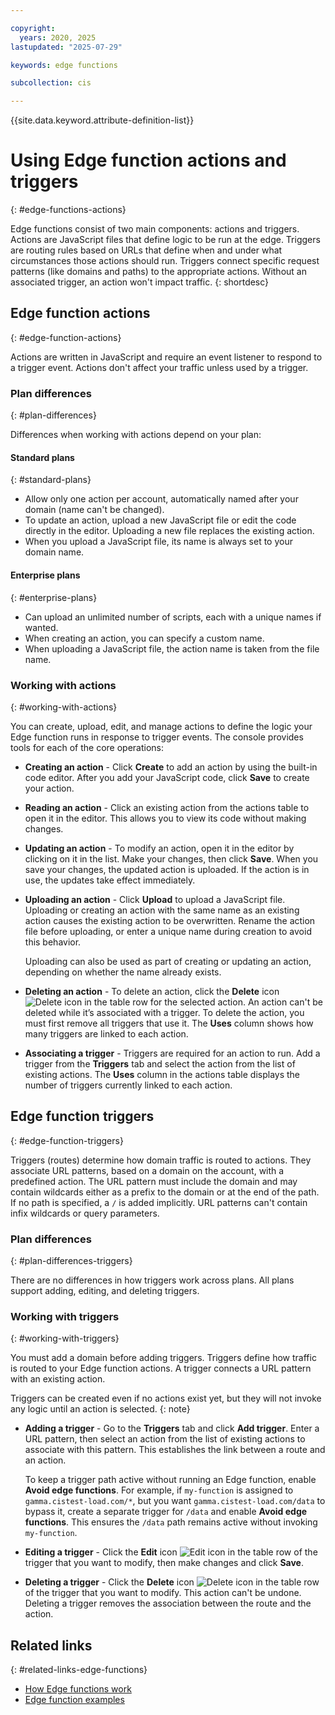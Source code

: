 ```yaml
---

copyright:
  years: 2020, 2025
lastupdated: "2025-07-29"

keywords: edge functions

subcollection: cis

---
```


{{site.data.keyword.attribute-definition-list}}

# Using Edge function actions and triggers
{: #edge-functions-actions}

Edge functions consist of two main components: actions and triggers. Actions are JavaScript files that define logic to be run at the edge. Triggers are routing rules based on URLs that define when and under what circumstances those actions should run. Triggers connect specific request patterns (like domains and paths) to the appropriate actions. Without an associated trigger, an action won't impact traffic.
{: shortdesc}

## Edge function actions
{: #edge-function-actions}

Actions are written in JavaScript and require an event listener to respond to a trigger event. Actions don't affect your traffic unless used by a trigger.

### Plan differences
{: #plan-differences}

Differences when working with actions depend on your plan:

#### Standard plans
{: #standard-plans}

   * Allow only one action per account, automatically named after your domain (name can't be changed).
   * To update an action, upload a new JavaScript file or edit the code directly in the editor. Uploading a new file replaces the existing action.
   * When you upload a JavaScript file, its name is always set to your domain name.

#### Enterprise plans
{: #enterprise-plans}

   * Can upload an unlimited number of scripts, each with a unique names if wanted.
   * When creating an action, you can specify a custom name.
   * When uploading a JavaScript file, the action name is taken from the file name.

### Working with actions
{: #working-with-actions}

You can create, upload, edit, and manage actions to define the logic your Edge function runs in response to trigger events. The console provides tools for each of the core operations:

* **Creating an action** - Click **Create** to add an action by using the built-in code editor. After you add your JavaScript code, click **Save** to create your action. 
* **Reading an action** - Click an existing action from the actions table to open it in the editor. This allows you to view its code without making changes.
* **Updating an action** - To modify an action, open it in the editor by clicking on it in the list. Make your changes, then click **Save**. When you save your changes, the updated action is uploaded. If the action is in use, the updates take effect immediately.
* **Uploading an action** - Click **Upload** to upload a JavaScript file. Uploading or creating an action with the same name as an existing action causes the existing action to be overwritten. Rename the action file before uploading, or enter a unique name during creation to avoid this behavior.

   Uploading can also be used as part of creating or updating an action, depending on whether the name already exists.

* **Deleting an action** - To delete an action, click the **Delete** icon ![Delete icon](../icons/delete.svg "Delete") in the table row for the selected action. An action can't be deleted while it’s associated with a trigger. To delete the action, you must first remove all triggers that use it. The **Uses** column shows how many triggers are linked to each action.
* **Associating a trigger** - Triggers are required for an action to run. Add a trigger from the **Triggers** tab and select the action from the list of existing actions. The **Uses** column in the actions table displays the number of triggers currently linked to each action.

## Edge function triggers
{: #edge-function-triggers}

Triggers (routes) determine how domain traffic is routed to actions. They associate URL patterns, based on a domain on the account, with a predefined action. The URL pattern must include the domain and may contain wildcards either as a prefix to the domain or at the end of the path. If no path is specified, a `/` is added implicitly. URL patterns can't contain infix wildcards or query parameters.

### Plan differences
{: #plan-differences-triggers}

There are no differences in how triggers work across plans. All plans support adding, editing, and deleting triggers.

### Working with triggers
{: #working-with-triggers}

You must add a domain before adding triggers. Triggers define how traffic is routed to your Edge function actions. A trigger connects a URL pattern with an existing action.

Triggers can be created even if no actions exist yet, but they will not invoke any logic until an action is selected.
{: note}

* **Adding a trigger** - Go to the **Triggers** tab and click **Add trigger**. Enter a URL pattern, then select an action from the list of existing actions to associate with this pattern. This establishes the link between a route and an action.

   To keep a trigger path active without running an Edge function, enable **Avoid edge functions**. For example, if `my-function` is assigned to `gamma.cistest-load.com/*`, but you want `gamma.cistest-load.com/data` to bypass it, create a separate trigger for `/data` and enable **Avoid edge functions**. This ensures the `/data` path remains active without invoking `my-function`.

* **Editing a trigger** - Click the **Edit** icon ![Edit icon](../icons/edit-tagging.svg "Edit") in the table row of the trigger that you want to modify, then make changes and click **Save**.
* **Deleting a trigger** - Click the **Delete** icon ![Delete icon](../icons/delete.svg "Delete") in the table row of the trigger that you want to modify. This action can't be undone. Deleting a trigger removes the association between the route and the action.

## Related links
{: #related-links-edge-functions}

* [How Edge functions work](/docs/cis?topic=cis-working-with-edge-functions)
* [Edge function examples](/docs/cis?group=examples)
